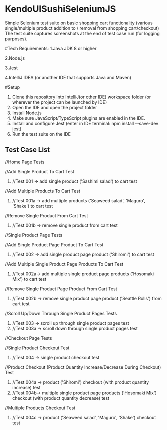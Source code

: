 # KendoUISushiSeleniumJS

Simple Selenium test suite on basic shopping cart functionality (various single/multiple product addition to / removal from shopping cart/checkout) The test suite captures screenshots at the end of test case run (for logging purposes).

#Tech Requirements:
 1.Java JDK 8 or higher 
 
 2.Node.js

 3.Jest
 
 4.IntelliJ IDEA (or another IDE that supports Java and Maven)

#Setup

1. Clone this repository into IntelliJ(or other IDE) workspace folder (or wherever the project can be launched by IDE)
2. Open the IDE and open the project folder
3. Install Node.js
4. Make sure JavaScript/TypeScript plugins are enabled in the IDE.
5. Install and configure Jest (enter in IDE terminal: npm install --save-dev jest)
6. Run the test suite on the IDE

## Test Case List

//Home Page Tests

//Add Single Product To Cart Test

1.	//Test 001 -> add single product ('Sashimi salad') to cart test

//Add Multiple Products To Cart Test

1.	//Test 001a -> add multiple products ('Seaweed salad', 'Maguro', 'Shake') to cart test

//Remove Single Product From Cart Test

1.	//Test 001b -> remove single product from cart test

//Single Product Page Tests

//Add Single Product Page Product To Cart Test

1.	//Test 002 -> add single product page product ('Shiromi') to cart test

//Add Multiple Single Product Page Products To Cart Test

1.	//Test 002a-> add multiple single product page products ('Hosomaki Mix') to cart test

//Remove Single Product Page Product From Cart Test

1.	//Test 002b -> remove single product page product ('Seattle Rolls') from cart test

//Scroll Up/Down Through Single Product Pages Tests

1.	//Test 003 -> scroll up through single product pages test
2.	//Test 003a -> scroll down through single product pages test

//Checkout Page Tests

//Single Product Checkout Test

1.	//Test 004 -> single product checkout test

//Product Checkout (Product Quantity Increase/Decrease During Checkout) Test

1.	//Test 004a -> product ('Shiromi') checkout (with product quantity increase) test
2.	//Test 004b-> multiple single product page products ('Hosomaki Mix') checkout (with product quantity decrease) test

//Multiple Products Checkout Test

1.	//Test 004c -> product ('Seaweed salad', 'Maguro', 'Shake') checkout test
